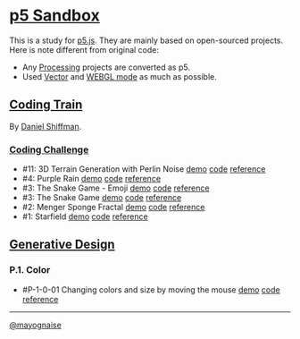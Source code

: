 # [p5 Sandbox][p5-sandbox]

This is a study for [p5.js][p5-js]. They are mainly based on open-sourced projects.
Here is note different from original code:
- Any [Processing][processing] projects are converted as p5.
- Used [Vector][vector-example] and [WEBGL mode][webgl] as much as possible.

## [Coding Train][coding-train]
By [Daniel Shiffman][daniel-shiffman].

### [Coding Challenge][coding-challenge]
- \#11: 3D Terrain Generation with Perlin Noise [demo][cc011-demo] [code][cc011-code] [reference][cc011-ref]
- \#4: Purple Rain [demo][cc004-demo] [code][cc004-code] [reference][cc004-ref]
- \#3: The Snake Game - Emoji [demo][cc003-emoji-demo] [code][cc003-emoji-code] [reference][cc003-emoji-ref]
- \#3: The Snake Game [demo][cc003-demo] [code][cc003-code] [reference][cc003-ref]
- \#2: Menger Sponge Fractal [demo][cc002-demo] [code][cc002-code] [reference][cc002-ref]
- \#1: Starfield [demo][cc001-demo] [code][cc001-code] [reference][cc001-ref]


## [Generative Design][generative-design]

### P.1. Color
- \#P-1-0-01 Changing colors and size by moving the mouse [demo][p-1-0-01-demo] [code][p-1-0-01-code] [reference][p-1-0-01-ref]



---

[@mayognaise][mayognaise]

[p5-sandbox]: https://mayognaise.github.io/p5-sandbox
[p5-js]: https://p5js.org
[processing]: https://processing.org/
[coding-train]: http://thecodingtrain.com
[daniel-shiffman]: https://shiffman.net
[coding-challenge]: http://thecodingtrain.com/CodingChallenges
[generative-design]: http://www.generative-gestaltung.de/2
[mayognaise]: https://github.com/mayognaise
[cc001-demo]: https://mayognaise.github.io/p5-sandbox/coding-train/cc001-starfield
[cc001-code]: https://github.com/mayognaise/p5-sandbox/tree/master/docs/coding-train/cc001-starfield
[cc001-ref]: http://thecodingtrain.com/CodingChallenges/001-starfield.html
[cc002-code]: https://github.com/mayognaise/p5-sandbox/tree/master/docs/coding-train/cc002-menger-sponge
[cc002-demo]: https://mayognaise.github.io/p5-sandbox/coding-train/cc002-menger-sponge
[cc002-ref]: http://thecodingtrain.com/CodingChallenges/002-mengersponge.html
[cc003-code]: https://github.com/mayognaise/p5-sandbox/tree/master/docs/coding-train/cc003-snake-game
[cc003-demo]: https://mayognaise.github.io/p5-sandbox/coding-train/cc003-snake-game
[cc003-ref]: http://thecodingtrain.com/CodingChallenges/003-snake-game-p5.html
[cc003-emoji-code]: https://github.com/mayognaise/p5-sandbox/tree/master/docs/coding-train/cc003-snake-game-emoji
[cc003-emoji-demo]: https://mayognaise.github.io/p5-sandbox/coding-train/cc003-snake-game-emoji
[cc003-emoji-ref]: http://thecodingtrain.com/CodingChallenges/003-snake-game-p5.html
[cc004-demo]: https://mayognaise.github.io/p5-sandbox/coding-train/cc004-purplerain
[cc004-code]: https://github.com/mayognaise/p5-sandbox/tree/master/docs/coding-train/cc004-purplerain
[cc004-ref]: http://thecodingtrain.com/CodingChallenges/004-purplerain.html
[cc011-code]: https://github.com/mayognaise/p5-sandbox/tree/master/docs/coding-train/cc011-perlinnoiseterrain
[cc011-demo]: https://mayognaise.github.io/p5-sandbox/coding-train/cc011-perlinnoiseterrain
[cc011-ref]: http://thecodingtrain.com/CodingChallenges/011-perlinnoiseterrain.html
[p-1-0-01-code]: https://github.com/mayognaise/p5-sandbox/tree/master/docs/generative-design/p-1-0-01
[p-1-0-01-demo]: https://mayognaise.github.io/p5-sandbox/generative-design/p-1-0-01
[p-1-0-01-ref]: https://editor.p5js.org/generative-design/sketches/P_1_0_01
[menger-sponge]: https://en.wikipedia.org/wiki/Menger_sponge
[snake-game]: https://en.wikipedia.org/wiki/Snake_(video_game_genre)
[triangle-strip-issue]: https://github.com/processing/p5.js/issues/2344
[vector-example]: https://mayognaise.github.io/p5-vector-examples
[webgl]: https://github.com/processing/p5.js/wiki/Getting-started-with-WebGL-in-p5
